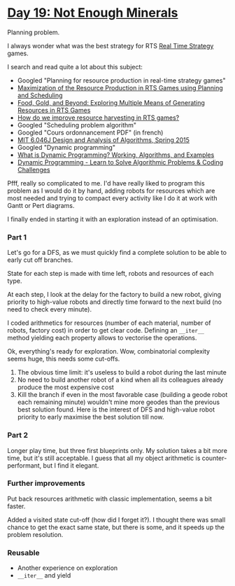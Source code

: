 # [Day 19: Not Enough Minerals](https://adventofcode.com/2022/day/19)

Planning problem.

I always wonder what was the best strategy for RTS 
[Real Time Strategy](https://en.wikipedia.org/wiki/Real-time_strategy) games.

I search and read quite a lot about this subject:
- Googled "Planning for resource production in real-time strategy games"
- [Maximization of the Resource Production in RTS
Games using Planning and Scheduling](http://worldcomp-proceedings.com/proc/p2015/ICA2938.pdf)
- [Food, Gold, and Beyond: Exploring Multiple Means of Generating Resources in RTS 
Games](https://waywardstrategy.com/2022/01/23/food-gold-and-beyond/)
- [How do we improve resource harvesting in RTS 
games?](https://waywardstrategy.com/2019/12/04/resource-harvesting-in-rts/)
- Googled "Scheduling problem algorithm"
- Googled "Cours ordonnancement PDF" (in french)
- [MIT 6.046J Design and Analysis of Algorithms, Spring 
2015](https://www.youtube.com/playlist?list=PLUl4u3cNGP6317WaSNfmCvGym2ucw3oGp)
- Googled "Dynamic programming"
- [What is Dynamic Programming? Working, Algorithms, and 
Examples](https://www.spiceworks.com/tech/devops/articles/what-is-dynamic-programming/)
- [Dynamic Programming - Learn to Solve Algorithmic Problems & Coding Challenges](https://www.youtube.com/watch?v=oBt53YbR9Kk)

Pfff, really so complicated to me. I'd have really liked to program this problem as I would
do it by hand, adding robots for resources which are most needed and trying to compact every activity like I do it at
work  with Gantt or Pert diagrams.

I finally ended in starting it with an exploration instead of an optimisation.

### Part 1
Let's go for a DFS, as we must quickly find a complete solution to be able to early cut off branches.

State for each step is made with time left, robots and resources of each type.

At each step, I look at the delay for the factory to build a new robot, giving priority to high-value robots and
directly time forward to the next build (no need to check every minute). 

I coded arithmetics for resources (number of each material, number of robots, factory cost) in order to get clear code.
Defining an `__iter__` method yielding each property allows to vectorise the operations.

Ok, everything's ready for exploration. Wow, combinatorial complexity seems huge, this needs some cut-offs.
1. The obvious time limit: it's useless to build a robot during the last minute 
2. No need to build another robot of a kind when all its colleagues already produce the most expensive cost 
3. Kill the branch if even in the most favorable case (building a geode robot each remaining minute) wouldn't mine more
geodes than the previous best solution found. Here is the interest of DFS and high-value robot priority to early 
maximise the best solution till now.

### Part 2
Longer play time, but three first blueprints only. 
My solution takes a bit more time, but it's still acceptable. I guess that all my object arithmetic is 
counter-performant, but I find it elegant.

### Further improvements
Put back resources arithmetic with classic implementation, seems a bit faster.

Added a visited state cut-off (how did I forget it?). I thought there was small chance to get the exact same state, 
but there is some, and it speeds up the problem resolution.

### Reusable
- Another experience on exploration
- `__iter__` and yield
